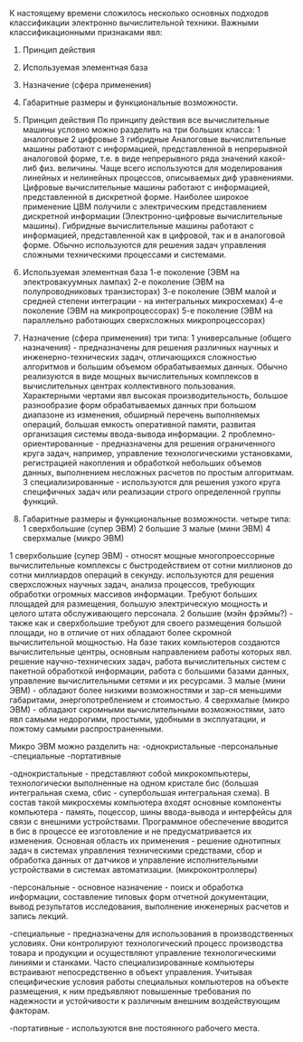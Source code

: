 К настоящему времени сложилось несколько основных подходов классификации электронно вычислительной техники. Важными классификационными признаками явл:
1. Принцип действия 
2. Используемая элементная база
3. Назначение (сфера применения)
4. Габаритные размеры и функциональные возможности.

1. Принцип действия 
По принципу действия все вычислительные машины условно можно разделить на три больших класса: 
1 аналоговые
2 цифровые
3 гибридные
Аналоговые вычислительные машины работают с информацией, представленной в непрерывной аналоговой форме, т.е. в виде непрерывного ряда значений какой-либ физ. величины. Чаще всего используются для моделирования линейных и нелинейных процессов, описываемых диф уравнениями.
Цифровые вычислительные машины работают с информацией, представленной в дискретной форме. Наиболее широкое применение ЦВМ получили с электрическим представлением дискретной информации (Электронно-цифровые вычислительные машины).
Гибридные вычислительные машины работают с информацией, представленной как в цифровой, так и в аналоговой форме. Обычно используются для решения задач управления сложными техническими процессами и системами.

2. Используемая элементная база
1-е поколение (ЭВМ на электровакуумных лампах)
2-е поколение (ЭВМ на полупроводниковых транзисторах)
3-е поколение (ЭВМ малой и средней степени интеграции - на интегральных микросхемах)
4-е поколение (ЭВМ на микропроцессорах)
5-е поколение (ЭВМ на параллельно работающих сверхсложных микропроцессорах)

3. Назначение (сфера применения)
три типа: 
1 универсальные (общего назначения) - предназначены для решения различных научных и инженерно-технических задач, отличающихся сложностью алгоритмов и большим объемом обрабатываемых данных. Обычно реализуются в виде мощных вычислительных комплексов в вычислительных центрах коллективного пользования. Характерными чертами явл высокая производительность, большое разнообразие форм обрабатываемых данных при большом диапазоне из изменения, обширный перечень выполняемых операций, большая емкость оперативной памяти, развитая организация системы ввода-вывода информации.
2 проблемно-ориентированные - предназначены для решения ограниченного круга задач, например, управление технологическими установками, регистрацией накопления и обработкой небольших объемов данных, выполнением несложных расчетов по простым алгоритмам.
3 специализированные - используются для решения узкого круга специфичных задач или реализации строго определенной группы функций. 

4. Габаритные размеры и функциональные возможности.
четыре типа:
1 сверхбольшие (супер ЭВМ)
2 большие
3 малые (мини ЭВМ)
4 сверхмалые (микро ЭВМ)

1 сверхбольшие (супер ЭВМ) - относят мощные многопроессорные вычислительные комплексы с быстродействием от сотни миллионов до сотни миллиардов операций в секунду. используются для решения сверхсложных научных задач, анализа процессов, требующих обработки огромных массивов информации. Требуют больших площадей для размещения, большую электрическую мощность и целого штата обслуживающего персонала.
2 большие (мэйн фрэймы?) - также как и сверхбольшие требуют для своего размещения большой площади, но в отличие от них обладают более скромной вычислительной мощностью. На базе таких компьютеров создаются вычислительные центры, основным направлением работы которых явл. решение научно-технических задач, работа вычислительных систем с пакетной обработкой информации, работа с большими базами данных, управление вычислительными сетями и их ресурсами.
3 малые (мини ЭВМ) - обладают более низкими возможностями и зар-ся меньшими габаритами, энергопотреблением и стоимостью. 
4 сверхмалые (микро ЭВМ) - обладают скромными вычислительными возможностями, зато явл самыми недорогими, простыми, удобными в эксплуатации, и пожтому самыми распространенными. 


Микро ЭВМ можно разделить на:
-однокристальные 
-персональные
-специальные
-портативные

-однокристальные - представляют собой микрокомпьютеры, технологически выполненные на одном кристале бис (большая интегральная схема, сбис - супербольшая интегральная схема). В состав такой микросхемы компьютера входят основные компоненты компьютера - память, поцессор, шины ввода-вывода и интерфейсы для связи с внешними устройствами. Программное обеспечение вводится в бис в процессе ее изготовление и не предусматривается их изменения. Основная область их применения - решение однотипных задач в системах управления техническими средствами, сбор и обработка данных от датчиков и управление исполнительными устройствами в системах автоматизации. (микроконтроллеры)

-персональные - основное назначение - поиск и обработка информации, составление типовых форм отчетной документации, вывод результатов исследования, выполнение инженерных расчетов и запись лекций.

-специальные - предназначены для использования в производственных условиях. Они контролируют технологический процесс производства товара и продукции и осуществляют управление технологическими линиями и станками. Часто специализированные компьютеры встраивают непосредственно в объект управления. Учитывая специфические условия работы специальных компьютеров на объекте размещения, к ним предъявляют повышенные требования по надежности и устойчивости к различным внешним воздействующим факторам.

-портативные - используются вне постоянного рабочего места.